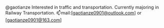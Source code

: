 @gaotianze
Interested in traffic and transportation.
Currently majoring in Railway Transportation.
📫mail:[gaotianze0901@outlook.com] or [gaotianze0901@163.com]

